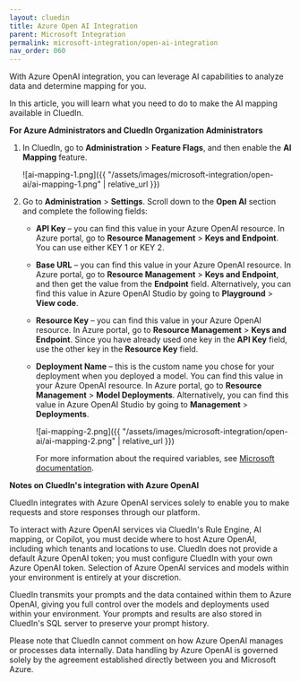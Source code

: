 ```yaml
---
layout: cluedin
title: Azure Open AI Integration
parent: Microsoft Integration
permalink: microsoft-integration/open-ai-integration
nav_order: 060
---
```


With Azure OpenAI integration, you can leverage AI capabilities to analyze data and determine mapping for you.

In this article, you will learn what you need to do to make the AI mapping available in CluedIn.

**For Azure Administrators and CluedIn Organization Administrators**

1. In CluedIn, go to **Administration** > **Feature Flags**, and then enable the **AI Mapping** feature.

    ![ai-mapping-1.png]({{ "/assets/images/microsoft-integration/open-ai/ai-mapping-1.png" | relative_url }})

1. Go to **Administration** > **Settings**. Scroll down to the **Open AI** section and complete the following fields:

    - **API Key** – you can find this value in your Azure OpenAI resource. In Azure portal, go to **Resource Management** > **Keys and Endpoint**. You can use either KEY 1 or KEY 2.

    - **Base URL** – you can find this value in your Azure OpenAI resource. In Azure portal, go to **Resource Management** > **Keys and Endpoint**, and then get the value from the **Endpoint** field. Alternatively, you can find this value in Azure OpenAI Studio by going to **Playground** > **View code**.

    - **Resource Key** – you can find this value in your Azure OpenAI resource. In Azure portal, go to **Resource Management** > **Keys and Endpoint**. Since you have already used one key in the **API Key** field, use the other key in the **Resource Key** field.

    - **Deployment Name** – this is the custom name you chose for your deployment when you deployed a model. You can find this value in your Azure OpenAI resource. In Azure portal, go to **Resource Management** > **Model Deployments**. Alternatively, you can find this value in Azure OpenAI Studio by going to **Management** > **Deployments**.

        ![ai-mapping-2.png]({{ "/assets/images/microsoft-integration/open-ai/ai-mapping-2.png" | relative_url }})

        For more information about the required variables, see [Microsoft documentation](https://learn.microsoft.com/en-us/azure/ai-services/openai/quickstart?tabs=command-line%2Cpython&pivots=programming-language-python#retrieve-key-and-endpoint).

**Notes on CluedIn's integration with Azure OpenAI**

CluedIn integrates with Azure OpenAI services solely to enable you to make requests and store responses through our platform.

To interact with Azure OpenAI services via CluedIn's Rule Engine, AI mapping, or Copilot, you must decide where to host Azure OpenAI, including which tenants and locations to use. CluedIn does not provide a default Azure OpenAI token; you must configure CluedIn with your own Azure OpenAI token. Selection of Azure OpenAI services and models within your environment is entirely at your discretion.

CluedIn transmits your prompts and the data contained within them to Azure OpenAI, giving you full control over the models and deployments used within your environment. Your prompts and results are also stored in CluedIn's SQL server to preserve your prompt history.

Please note that CluedIn cannot comment on how Azure OpenAI manages or processes data internally. Data handling by Azure OpenAI is governed solely by the agreement established directly between you and Microsoft Azure.